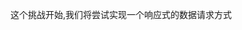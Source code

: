 <!--info-header-start-->
<!--info-header-end-->


这个挑战开始,我们将尝试实现一个响应式的数据请求方式


<!--info-footer-start-->
<!--info-footer-end-->
